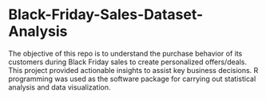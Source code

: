 # Black-Friday-Sales-Dataset-Analysis
The objective of this repo is to understand the purchase behavior of its customers during Black Friday sales to create personalized offers/deals. This project provided actionable insights to assist key business decisions. R programming was used as the software package for carrying out statistical analysis and data visualization.
